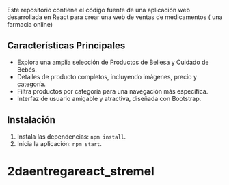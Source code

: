 Este repositorio contiene el código fuente de una aplicación web desarrollada en React para crear una web de ventas de medicamentos ( una farmacia online) 

## Características Principales

- Explora una amplia selección de Productos de Bellesa y Cuidado de Bebés.
- Detalles de producto completos, incluyendo imágenes, precio y categoría.
- Filtra productos por categoría para una navegación más específica.
- Interfaz de usuario amigable y atractiva, diseñada con Bootstrap.


## Instalación

1. Instala las dependencias: `npm install`.
2. Inicia la aplicación: `npm start`.
# 2daentregareact_stremel
